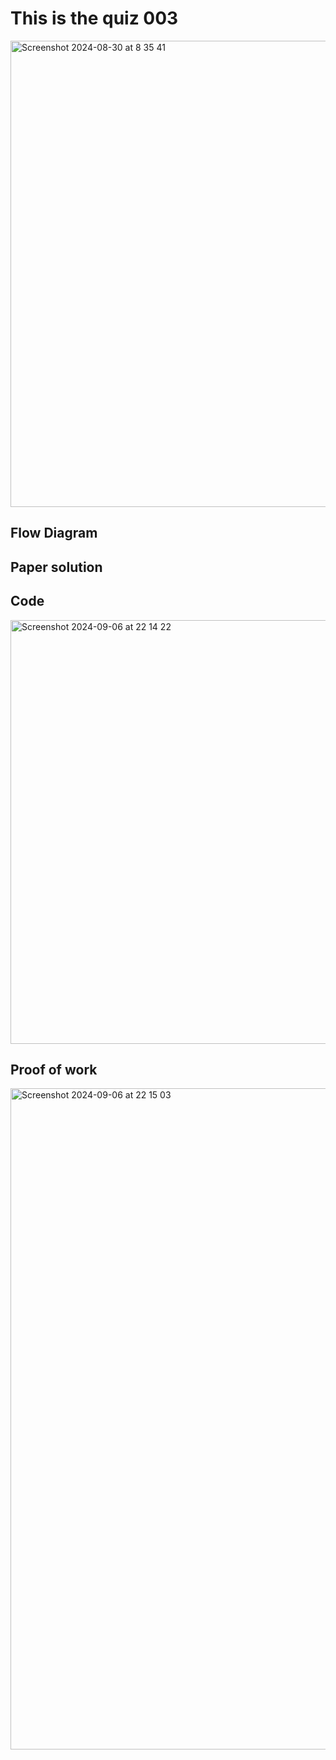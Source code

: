 # This is the quiz 003
<img width="746" alt="Screenshot 2024-08-30 at 8 35 41" src="https://github.com/user-attachments/assets/9f4c9669-f305-40c4-81a5-7799f4615992">




## Flow Diagram



## Paper solution




## Code

<img width="678" alt="Screenshot 2024-09-06 at 22 14 22" src="https://github.com/user-attachments/assets/7b2c646c-e80b-4e44-8a56-1e64053403c7">



## Proof of work

<img width="1058" alt="Screenshot 2024-09-06 at 22 15 03" src="https://github.com/user-attachments/assets/27603420-d5b5-4fc7-86d5-8b59ac7ab039">
